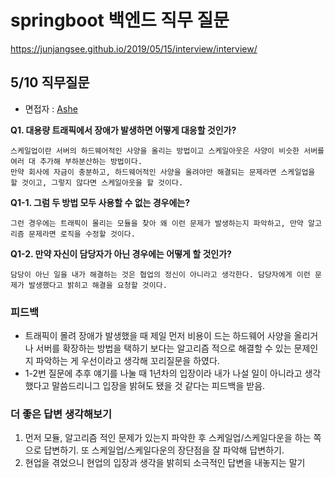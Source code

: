 # springboot 백엔드 직무 질문
https://junjangsee.github.io/2019/05/15/interview/interview/

 ## 5/10 직무질문
- 면접자 : [Ashe](https://github.com/victoryAshe)
 
**Q1.  대용량 트래픽에서 장애가 발생하면 어떻게 대응할 것인가?**
```
스케일업이란 서버의 하드웨어적인 사양을 올리는 방법이고 스케일아웃은 사양이 비슷한 서버를 여러 대 추가해 부하분산하는 방법이다.
만약 회사에 자금이 충분하고, 하드웨어적인 사양을 올려야만 해결되는 문제라면 스케일업을 할 것이고, 그렇지 않다면 스케일아웃을 할 것이다.
```
**Q1-1. 그럼 두 방법 모두 사용할 수 없는 경우에는?**
```
그런 경우에는 트래픽이 몰리는 모듈을 찾아 왜 이런 문제가 발생하는지 파악하고, 만약 알고리즘 문제라면 로직을 수정할 것이다.
```
**Q1-2. 만약 자신이 담당자가 아닌 경우에는 어떻게 할 것인가?**
```
담당이 아닌 일을 내가 해결하는 것은 협업의 정신이 아니라고 생각한다. 담당자에게 이런 문제가 발생했다고 밝히고 해결을 요청할 것이다.
```
### 피드백
- 트래픽이 몰려 장애가 발생했을 때 제일 먼저 비용이 드는 하드웨어 사양을 올리거나 서버를 확장하는 방법을 택하기 보다는 알고리즘 적으로 해결할 수 있는 문제인지 파악하는 게 우선이라고 생각해 꼬리질문을 하였다.
- 1-2번 질문에 추후 얘기를 나눌 때 1년차의 입장이라 내가 나설 일이 아니라고 생각했다고 말씀드리니그 입장을 밝혀도 됐을 것 같다는 피드백을 받음.

### 더 좋은 답변 생각해보기
1. 먼저 모듈, 알고리즘 적인 문제가 있는지 파악한 후 스케일업/스케일다운을 하는 쪽으로 답변하기. 또 스케일업/스케일다운의 장단점을 잘 파악해 답변하기.
2. 현업을 겪었으니 현업의 입장과 생각을 밝히되 소극적인 답변을 내놓지는 말기
